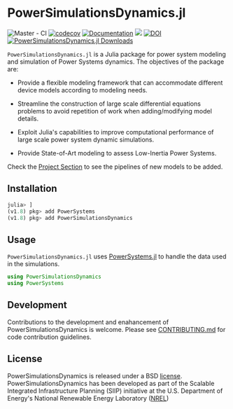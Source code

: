 # PowerSimulationsDynamics.jl

![Master - CI](https://github.com/NREL-Sienna/PowerSimulationsDynamics.jl/workflows/Master%20-%20CI/badge.svg?branch=main)
[![codecov](https://codecov.io/gh/NREL-Sienna/PowerSimulationsDynamics.jl/branch/main/graph/badge.svg)](https://codecov.io/gh/NREL-Sienna/PowerSimulationsDynamics.jl)
[![Documentation](https://github.com/NREL-Sienna/PowerSimulationsDynamics.jl/workflows/Documentation/badge.svg)](https://nrel-sienna.github.io/PowerSimulationsDynamics.jl/stable)
[<img src="https://img.shields.io/badge/slack-@Sienna/PSID-sienna.svg?logo=slack">](https://join.slack.com/t/nrel-sienna/shared_invite/zt-glam9vdu-o8A9TwZTZqqNTKHa7q3BpQ)
[![DOI](https://zenodo.org/badge/280242020.svg)](https://zenodo.org/badge/latestdoi/280242020) [![PowerSimulationsDynamics.jl Downloads](https://shields.io/endpoint?url=https://pkgs.genieframework.com/api/v1/badge/PowerSimulationsDynamics)](https://pkgs.genieframework.com?packages=PowerSimulationsDynamics)

`PowerSimulationsDynamics.jl` is a Julia package for power system modeling and simulation of Power Systems dynamics. The objectives of the package are:

- Provide a flexible modeling framework that can accommodate different device models according to modeling needs.

- Streamline the construction of large scale differential equations problems to avoid repetition of work when adding/modifying model details.

- Exploit Julia's capabilities to improve computational performance of large scale power system dynamic simulations.

- Provide State-of-Art modeling to assess Low-Inertia Power Systems.

Check the [Project Section](https://github.com/NREL-Sienna/PowerSimulationsDynamics.jl/projects/1) to see the pipelines of new models to be added.

## Installation

```julia
julia> ]
(v1.8) pkg> add PowerSystems
(v1.8) pkg> add PowerSimulationsDynamics
```

## Usage

`PowerSimulationsDynamics.jl` uses [PowerSystems.jl](https://github.com/NREL-Sienna/PowerSystems.jl) to handle the data used in the simulations.

```julia
using PowerSimulationsDynamics
using PowerSystems
```

## Development

Contributions to the development and enahancement of PowerSimulationsDynamics is welcome. Please see [CONTRIBUTING.md](https://github.com/NREL-SIIP/PowerSimulationsDynamics.jl/blob/main/CONTRIBUTING.md) for code contribution guidelines.

## License

PowerSimulationsDynamics is released under a BSD [license](https://github.com/NREL-Sienna/PowerSimulationsDynamics.jl/blob/main/LICENSE).
PowerSimulationsDynamics has been developed as part of the Scalable Integrated Infrastructure Planning (SIIP) initiative at the U.S. Department of Energy's National Renewable Energy Laboratory ([NREL](https://www.nrel.gov/))
